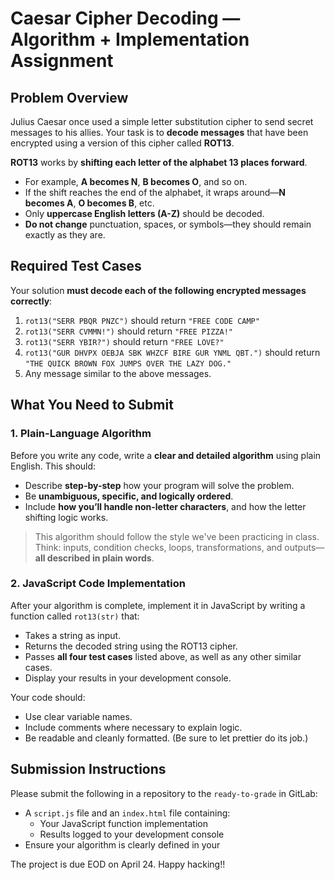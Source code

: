 # Caesar Cipher Decoding — Algorithm + Implementation Assignment

## Problem Overview

Julius Caesar once used a simple letter substitution cipher to send secret messages to his allies. Your task is to **decode messages** that have been encrypted using a version of this cipher called **ROT13**.

**ROT13** works by **shifting each letter of the alphabet 13 places forward**.

- For example, **A becomes N**, **B becomes O**, and so on.
- If the shift reaches the end of the alphabet, it wraps around—**N becomes A**, **O becomes B**, etc.
- Only **uppercase English letters (A-Z)** should be decoded.
- **Do not change** punctuation, spaces, or symbols—they should remain exactly as they are.

## Required Test Cases

Your solution **must decode each of the following encrypted messages correctly**:

1. `rot13("SERR PBQR PNZC")` should return `"FREE CODE CAMP"`
2. `rot13("SERR CVMMN!")` should return `"FREE PIZZA!"`
3. `rot13("SERR YBIR?")` should return `"FREE LOVE?"`
4. `rot13("GUR DHVPX OEBJA SBK WHZCF BIRE GUR YNML QBT.")` should return `"THE QUICK BROWN FOX JUMPS OVER THE LAZY DOG."`
5. Any message similar to the above messages.

## What You Need to Submit

### 1. Plain-Language Algorithm

Before you write any code, write a **clear and detailed algorithm** using plain English. This should:

- Describe **step-by-step** how your program will solve the problem.
- Be **unambiguous, specific, and logically ordered**.
- Include **how you’ll handle non-letter characters**, and how the letter shifting logic works.

> This algorithm should follow the style we've been practicing in class. Think: inputs, condition checks, loops, transformations, and outputs—**all described in plain words**.

### 2. JavaScript Code Implementation

After your algorithm is complete, implement it in JavaScript by writing a function called `rot13(str)` that:

- Takes a string as input.
- Returns the decoded string using the ROT13 cipher.
- Passes **all four test cases** listed above, as well as any other similar cases.
- Display your results in your development console.

Your code should:

- Use clear variable names.
- Include comments where necessary to explain logic.
- Be readable and cleanly formatted. (Be sure to let prettier do its job.)

## Submission Instructions

Please submit the following in a repository to the `ready-to-grade` in GitLab:

- A `script.js` file and an `index.html` file containing:
  - Your JavaScript function implementation
  - Results logged to your development console
- Ensure your algorithm is clearly defined in your

The project is due EOD on April 24. Happy hacking!!
